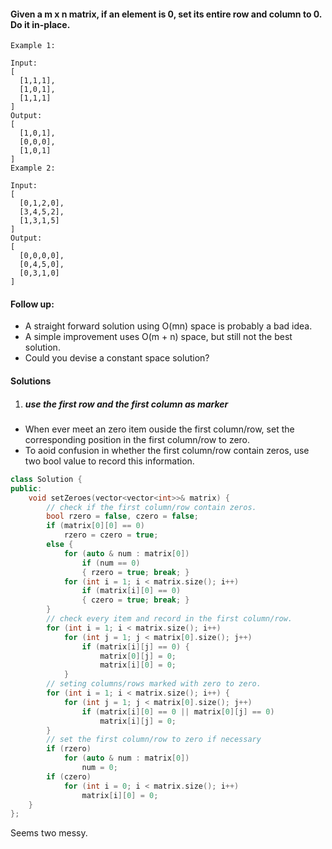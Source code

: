 #### Given a m x n matrix, if an element is 0, set its entire row and column to 0. Do it in-place.

```
Example 1:

Input: 
[
  [1,1,1],
  [1,0,1],
  [1,1,1]
]
Output: 
[
  [1,0,1],
  [0,0,0],
  [1,0,1]
]
Example 2:

Input: 
[
  [0,1,2,0],
  [3,4,5,2],
  [1,3,1,5]
]
Output: 
[
  [0,0,0,0],
  [0,4,5,0],
  [0,3,1,0]
]
```

#### Follow up:

- A straight forward solution using O(mn) space is probably a bad idea.
- A simple improvement uses O(m + n) space, but still not the best solution.
- Could you devise a constant space solution?


#### Solutions

1. ##### use the first row and the first column as marker

- When ever meet an zero item ouside the first column/row, set the corresponding position in the first column/row to zero.
- To aoid confusion in whether the first column/row contain zeros, use two bool value to record this information.

```cpp
class Solution {
public:
    void setZeroes(vector<vector<int>>& matrix) {
        // check if the first column/row contain zeros.
        bool rzero = false, czero = false;
        if (matrix[0][0] == 0)
            rzero = czero = true;
        else {
            for (auto & num : matrix[0])
                if (num == 0) 
                { rzero = true; break; }
            for (int i = 1; i < matrix.size(); i++)
                if (matrix[i][0] == 0) 
                { czero = true; break; }
        }
        // check every item and record in the first column/row.
        for (int i = 1; i < matrix.size(); i++)
            for (int j = 1; j < matrix[0].size(); j++)
                if (matrix[i][j] == 0) {
                    matrix[0][j] = 0;
                    matrix[i][0] = 0;
            }
        // seting columns/rows marked with zero to zero.
        for (int i = 1; i < matrix.size(); i++) {
            for (int j = 1; j < matrix[0].size(); j++)
                if (matrix[i][0] == 0 || matrix[0][j] == 0)
                    matrix[i][j] = 0;
        }
        // set the first column/row to zero if necessary
        if (rzero)
            for (auto & num : matrix[0])
                num = 0;
        if (czero)
            for (int i = 0; i < matrix.size(); i++)
                matrix[i][0] = 0;
    }
};
```


Seems two messy.